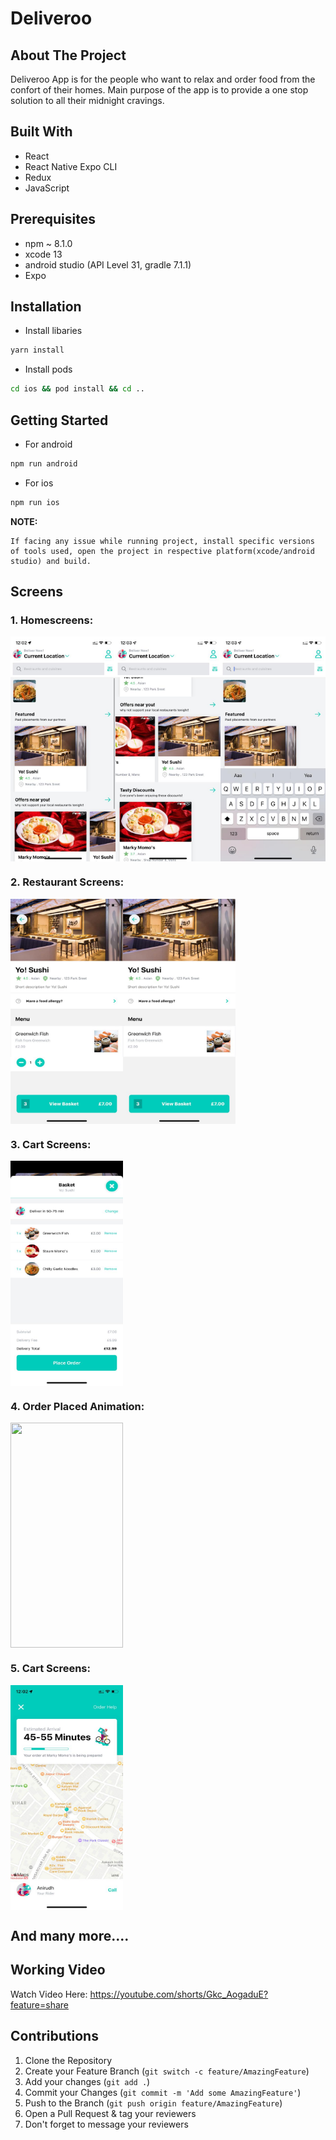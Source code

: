 # Deliveroo

## About The Project

Deliveroo App is for the people who want to relax and order food from the confort of their homes. Main purpose of the app is to provide a one stop solution to all their midnight cravings.

## Built With

- React
- React Native Expo CLI
- Redux
- JavaScript

## Prerequisites

- npm ~ 8.1.0
- xcode 13
- android studio (API Level 31, gradle 7.1.1)
- Expo

## Installation

- Install libaries

```sh
yarn install
```

- Install pods

```sh
cd ios && pod install && cd ..
```

## Getting Started

- For android

```sh
npm run android
```

- For ios

```sh
npm run ios
```

**NOTE:**

```
If facing any issue while running project, install specific versions of tools used, open the project in respective platform(xcode/android studio) and build.
```

## Screens

### 1. Homescreens:

<div align="center">
  <div style="display: flex; align-items: flex-start;">
    <img src = "images/HomeFirst.jpeg" height="360" width="180"/>
   <img src = "images/HomeSec.jpeg" height="360" width="180"/>
    <img src = "images/HomeThird.jpeg" height="360" width="180"/>
  </div>
</div>

### 2. Restaurant Screens:

<div align="center">
  <div style="display: flex; align-items: flex-start;">
    <img src = "images/StoreFirst.jpeg" height="360" width="180"/>
   <img src = "images/StoreSec.jpeg" height="360" width="180"/>
  </div>
</div>

### 3. Cart Screens:

<div align="center">
  <div style="display: flex; align-items: flex-start;">
    <img src = "images/Basket.jpeg" height="360" width="180"/>
  </div>
</div>

### 4. Order Placed Animation:

<div align="center">
  <div style="display: flex; align-items: flex-start;">
    <img src = "images/OrderPlacedAni.jpeg" height="360" width="180"/>
  </div>
</div>

### 5. Cart Screens:

<div align="center">
  <div style="display: flex; align-items: flex-start;">
    <img src = "images/DeliveryTime.jpeg" height="360" width="180"/>
  </div>
</div>

## And many more....

## Working Video

Watch Video Here:
https://youtube.com/shorts/Gkc_AogaduE?feature=share

## Contributions

1. Clone the Repository
2. Create your Feature Branch (`git switch -c feature/AmazingFeature`)
3. Add your changes (`git add .`)
4. Commit your Changes (`git commit -m 'Add some AmazingFeature'`)
5. Push to the Branch (`git push origin feature/AmazingFeature`)
6. Open a Pull Request & tag your reviewers
7. Don't forget to message your reviewers

